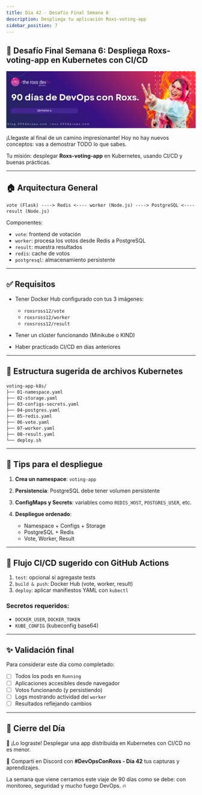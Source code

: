 ```yaml
---
title: Día 42 - Desafío Final Semana 6
description: Despliega tu aplicación Roxs-voting-app
sidebar_position: 7
---
```



## 🌟 Desafío Final Semana 6: Despliega Roxs-voting-app en Kubernetes con CI/CD

![](../../static/images/banner/6.png)

¡Llegaste al final de un camino impresionante! Hoy no hay nuevos conceptos: vas a demostrar TODO lo que sabes.

Tu misión: desplegar **Roxs-voting-app** en Kubernetes, usando CI/CD y buenas prácticas.

---

## 🏠 Arquitectura General

```
vote (Flask) ----> Redis <---- worker (Node.js) ----> PostgreSQL <---- result (Node.js)
```

Componentes:

* `vote`: frontend de votación
* `worker`: procesa los votos desde Redis a PostgreSQL
* `result`: muestra resultados
* `redis`: cache de votos
* `postgresql`: almacenamiento persistente

---

## ✅ Requisitos

* Tener Docker Hub configurado con tus 3 imágenes:

  * `roxsross12/vote`
  * `roxsross12/worker`
  * `roxsross12/result`
* Tener un clúster funcionando (Minikube o KIND)
* Haber practicado CI/CD en días anteriores

---

## 💼 Estructura sugerida de archivos Kubernetes

```
voting-app-k8s/
├── 01-namespace.yaml
├── 02-storage.yaml
├── 03-configs-secrets.yaml
├── 04-postgres.yaml
├── 05-redis.yaml
├── 06-vote.yaml
├── 07-worker.yaml
├── 08-result.yaml
└── deploy.sh
```

---

## 🤝 Tips para el despliegue

1. **Crea un namespace**: `voting-app`
2. **Persistencia**: PostgreSQL debe tener volumen persistente
3. **ConfigMaps y Secrets**: variables como `REDIS_HOST`, `POSTGRES_USER`, etc.
4. **Despliegue ordenado**:

   * Namespace + Configs + Storage
   * PostgreSQL + Redis
   * Vote, Worker, Result

---

## 🦜 Flujo CI/CD sugerido con GitHub Actions

1. `test`: opcional si agregaste tests
2. `build & push`: Docker Hub (vote, worker, result)
3. `deploy`: aplicar manifiestos YAML con `kubectl`

### Secretos requeridos:

* `DOCKER_USER`, `DOCKER_TOKEN`
* `KUBE_CONFIG` (kubeconfig base64)

---

## ✨ Validación final

Para considerar este día como completado:

* [ ] Todos los pods en `Running`
* [ ] Aplicaciones accesibles desde navegador
* [ ] Votos funcionando (y persistiendo)
* [ ] Logs mostrando actividad del `worker`
* [ ] Resultados reflejando cambios

---

## 🧰 Cierre del Día

🚀 ¡Lo lograste! Desplegar una app distribuida en Kubernetes con CI/CD no es menor.

🧵 Compartí en Discord con **#DevOpsConRoxs - Día 42** tus capturas y aprendizajes.

La semana que viene cerramos este viaje de 90 días como se debe: con monitoreo, seguridad y mucho fuego DevOps. 🔥
